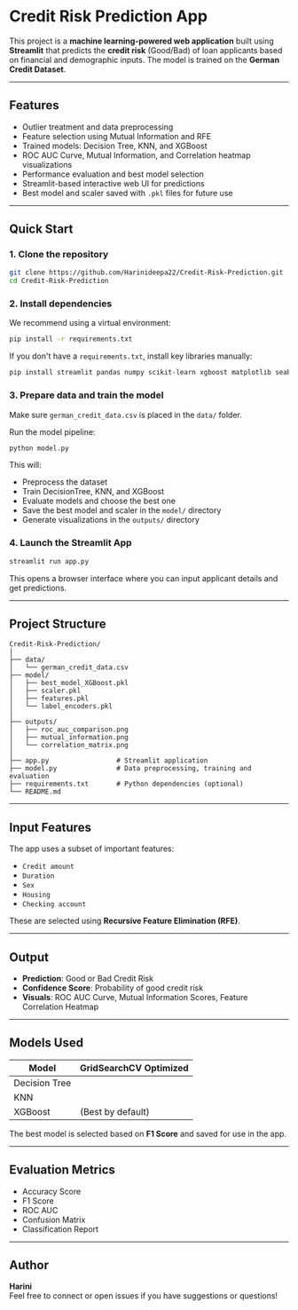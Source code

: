 #  Credit Risk Prediction App

This project is a **machine learning-powered web application** built using **Streamlit** that predicts the **credit risk** (Good/Bad) of loan applicants based on financial and demographic inputs. The model is trained on the **German Credit Dataset**.

---

##  Features

-  Outlier treatment and data preprocessing
-  Feature selection using Mutual Information and RFE
-  Trained models: Decision Tree, KNN, and XGBoost
-  ROC AUC Curve, Mutual Information, and Correlation heatmap visualizations
-  Performance evaluation and best model selection
-  Streamlit-based interactive web UI for predictions
-  Best model and scaler saved with `.pkl` files for future use

---

##  Quick Start

### 1. Clone the repository
```bash
git clone https://github.com/Harinideepa22/Credit-Risk-Prediction.git
cd Credit-Risk-Prediction
```

### 2. Install dependencies
We recommend using a virtual environment:
```bash
pip install -r requirements.txt
```

If you don't have a `requirements.txt`, install key libraries manually:
```bash
pip install streamlit pandas numpy scikit-learn xgboost matplotlib seaborn joblib
```

### 3. Prepare data and train the model
Make sure `german_credit_data.csv` is placed in the `data/` folder.

Run the model pipeline:
```bash
python model.py
```

This will:
- Preprocess the dataset
- Train DecisionTree, KNN, and XGBoost
- Evaluate models and choose the best one
- Save the best model and scaler in the `model/` directory
- Generate visualizations in the `outputs/` directory

### 4. Launch the Streamlit App
```bash
streamlit run app.py
```

This opens a browser interface where you can input applicant details and get predictions.

---

##  Project Structure

```
Credit-Risk-Prediction/
│
├── data/
│   └── german_credit_data.csv
├── model/
│   ├── best_model_XGBoost.pkl
│   ├── scaler.pkl
│   ├── features.pkl
│   └── label_encoders.pkl
│
├── outputs/
│   ├── roc_auc_comparison.png
│   ├── mutual_information.png
│   └── correlation_matrix.png
│
├── app.py                 # Streamlit application
├── model.py               # Data preprocessing, training and evaluation
├── requirements.txt       # Python dependencies (optional)
└── README.md
```

---

##  Input Features

The app uses a subset of important features:
- `Credit amount`
- `Duration`
- `Sex`
- `Housing`
- `Checking account`

These are selected using **Recursive Feature Elimination (RFE)**.

---

##  Output

- **Prediction**: Good or Bad Credit Risk
- **Confidence Score**: Probability of good credit risk
- **Visuals**: ROC AUC Curve, Mutual Information Scores, Feature Correlation Heatmap

---

##  Models Used

| Model         | GridSearchCV Optimized |
|---------------|-------------------------|
| Decision Tree |                       |
| KNN           |                       |
| XGBoost       |  (Best by default)    |

The best model is selected based on **F1 Score** and saved for use in the app.

---

##  Evaluation Metrics

- Accuracy Score
- F1 Score
- ROC AUC
- Confusion Matrix
- Classification Report

---

##  Author

**Harini**  
Feel free to connect or open issues if you have suggestions or questions!
